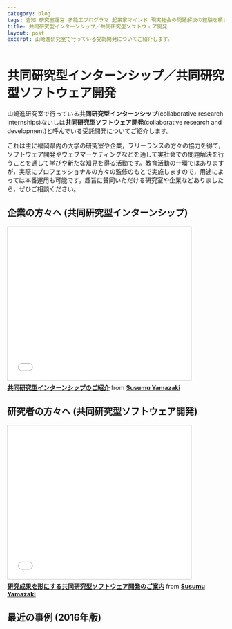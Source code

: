 ```yaml
---
category: blog
tags: 告知 研究室運営 多能工プログラマ 起業家マインド 現実社会の問題解決の経験を積ませる
title: 共同研究型インターンシップ／共同研究型ソフトウェア開発
layout: post
excerpt: 山崎進研究室で行っている受託開発についてご紹介します。
---
```

# 共同研究型インターンシップ／共同研究型ソフトウェア開発

山崎進研究室で行っている**共同研究型インターンシップ**(collaborative research internships)ないしは**共同研究型ソフトウェア開発**(collaborative research and development)と呼んでいる受託開発についてご紹介します。

これは主に福岡県内の大学の研究室や企業，フリーランスの方々の協力を得て，ソフトウェア開発やウェブマーケティングなどを通して実社会での問題解決を行うことを通して学びや新たな知見を得る活動です。教育活動の一環ではありますが，実際にプロフェッショナルの方々の監修のもとで実施しますので，用途によっては本番運用も可能です。趣旨に賛同いただける研究室や企業などありましたら，ぜひご相談ください。

## 企業の方々へ (共同研究型インターンシップ)

<iframe src="//www.slideshare.net/slideshow/embed_code/key/coJPNI235pyP1R" width="425" height="355" frameborder="0" marginwidth="0" marginheight="0" scrolling="no" style="border:1px solid #CCC; border-width:1px; margin-bottom:5px; max-width: 100%;" allowfullscreen> </iframe> <div style="margin-bottom:5px"> <strong> <a href="//www.slideshare.net/zacky1972/ss-53112384" title="共同研究型インターンシップのご紹介" target="_blank">共同研究型インターンシップのご紹介</a> </strong> from <strong><a href="//www.slideshare.net/zacky1972" target="_blank">Susumu Yamazaki</a></strong> </div>

## 研究者の方々へ (共同研究型ソフトウェア開発)

<iframe src="//www.slideshare.net/slideshow/embed_code/key/hGWIw1rouczZX8" width="425" height="355" frameborder="0" marginwidth="0" marginheight="0" scrolling="no" style="border:1px solid #CCC; border-width:1px; margin-bottom:5px; max-width: 100%;" allowfullscreen> </iframe> <div style="margin-bottom:5px"> <strong> <a href="//www.slideshare.net/zacky1972/ss-53112476" title="研究成果を形にする共同研究型ソフトウェア開発のご案内" target="_blank">研究成果を形にする共同研究型ソフトウェア開発のご案内</a> </strong> from <strong><a href="//www.slideshare.net/zacky1972" target="_blank">Susumu Yamazaki</a></strong> </div>

## 最近の事例 (2016年版)

<script async class="speakerdeck-embed" data-id="d0d917ba32d243b992027a6cf4cfdc5c" data-ratio="1.33333333333333" src="//speakerdeck.com/assets/embed.js"></script>

